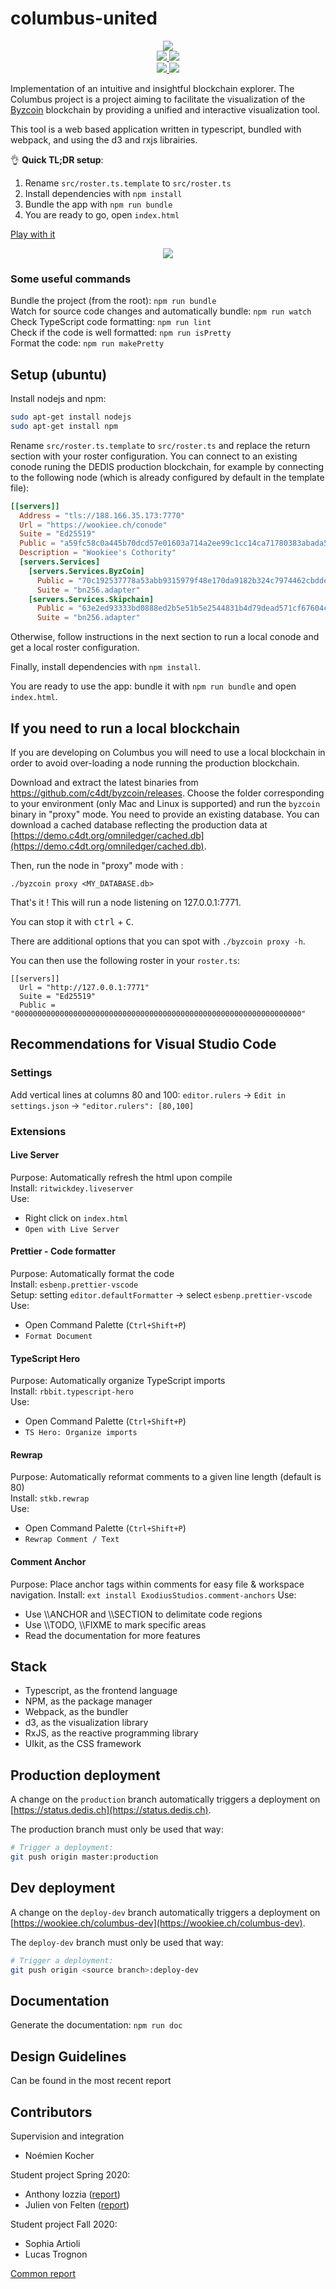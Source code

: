 # columbus-united

<div align="center">
    <img src="assets/logo-color-small.png">
</div>

<div align="center">
  <a href="https://github.com/dedis/columbus-united/actions?query=workflow%3A%22Wookiee+deployment%22">
    <img src="https://github.com/dedis/columbus-united/workflows/Wookiee%20deployment/badge.svg?branch=production">
  </a>
  <a href="https://github.com/dedis/columbus-united/actions?query=workflow%3A%22Wookiee+DEV+deployment%22">
    <img src="https://github.com/dedis/columbus-united/workflows/Wookiee%20DEV%20deployment/badge.svg">
  </a>
  <br/>
  <a href="https://github.com/dedis/columbus-united/actions?query=workflow%3APrettier">
    <img src="https://github.com/dedis/columbus-united/workflows/Prettier/badge.svg">
  </a>
  <a href="https://github.com/dedis/columbus-united/actions?query=workflow%3A%22Quality+checking">
    <img src="https://github.com/dedis/columbus-united/workflows/Quality%20checking/badge.svg">
  </a>
</div>

Implementation of an intuitive and insightful blockchain explorer. The Columbus
project is a project aiming to facilitate the visualization of the
[Byzcoin](https://github.com/dedis/cothority/tree/master/byzcoin) blockchain by
providing a unified and interactive visualization tool.

This tool is a web based application written in typescript, bundled with
webpack, and using the d3 and rxjs librairies.

👌 **Quick TL;DR setup**:

1) Rename `src/roster.ts.template` to `src/roster.ts`
2) Install dependencies with `npm install`
3) Bundle the app with `npm run bundle`
4) You are ready to go, open `index.html`

[Play with it](https://wookiee.ch/columbus/)

<div align="center">
    <img src="assets/home.png">
</div>

### Some useful commands

Bundle the project (from the root): `npm run bundle`  
Watch for source code changes and automatically bundle: `npm run watch`  
Check TypeScript code formatting: `npm run lint`  
Check if the code is well formatted: `npm run isPretty`  
Format the code: `npm run makePretty`  

## Setup (ubuntu)

Install nodejs and npm:

```bash
sudo apt-get install nodejs
sudo apt-get install npm
```

Rename `src/roster.ts.template` to `src/roster.ts` and replace the return
section with your roster configuration. You can connect to an existing conode
runing the DEDIS production blockchain, for example by connecting to the
following node (which is already configured by default in the template file):

```toml
[[servers]]
  Address = "tls://188.166.35.173:7770"
  Url = "https://wookiee.ch/conode"
  Suite = "Ed25519"
  Public = "a59fc58c0a445b70dcd57e01603a714a2ee99c1cc14ca71780383abada5d7143"
  Description = "Wookiee's Cothority"
  [servers.Services]
    [servers.Services.ByzCoin]
      Public = "70c192537778a53abb9315979f48e170da9182b324c7974462cbdde90fc0c51d440e2de266a81fe7a3d9d2b6665ef07ba3bbe8df027af9b8a3b4ea6569d7f72a41f0dfe4dc222aa8fd4c99ced2212d7d1711267f66293732c88e8d43a2cf6b3e2e1cd0c57b8f222a73a393e70cf81e53a0ce8ed2a426e3b0fa6b0da30ff27b1a"
      Suite = "bn256.adapter"
    [servers.Services.Skipchain]
      Public = "63e2ed93333bd0888ed2b5e51b5e2544831b4d79dead571cf67604cdd96bc0212f68e582468267697403d7ed418e70ed9fcb01940e4c603373994ef00c04542c24091939bddca515381e0285ab805826cec457346be482e687475a973a20fca48f16c76e352076ccc0c866d7abb3ac50d02f9874d065f85404a0127efc1acf49"
      Suite = "bn256.adapter"
```

Otherwise, follow instructions in the next section to run a local conode and get
a local roster configuration.

Finally, install dependencies with `npm install`.  

You are ready to use the app: bundle it with `npm run bundle` and open
`index.html`.

## If you need to run a local blockchain

If you are developing on Columbus you will need to use a local blockchain in
order to avoid over-loading a node running the production blockchain.

Download and extract the latest binaries from
https://github.com/c4dt/byzcoin/releases. Choose the folder corresponding to
your environment (only Mac and Linux is supported) and run the `byzcoin` binary
in "proxy" mode. You need to provide an existing database. You can download a
cached database reflecting the production data at
[https://demo.c4dt.org/omniledger/cached.db](https://demo.c4dt.org/omniledger/cached.db).

Then, run the node in "proxy" mode with :

```
./byzcoin proxy <MY_DATABASE.db>
```

That's it ! This will run a node listening on 127.0.0.1:7771.

You can stop it with <kbd>ctrl</kbd> + <kbd>C</kbd>.

There are additional options that you can spot with `./byzcoin proxy -h`.

You can then use the following roster in your `roster.ts`:

```
[[servers]]
  Url = "http://127.0.0.1:7771"
  Suite = "Ed25519"
  Public = "0000000000000000000000000000000000000000000000000000000000000000"
```

## Recommendations for Visual Studio Code

### Settings

Add vertical lines at columns 80 and 100: `editor.rulers` -> `Edit in settings.json` -> `"editor.rulers": [80,100]`  

### Extensions

#### Live Server

Purpose: Automatically refresh the html upon compile  
Install: `ritwickdey.liveserver`  
Use:

* Right click on `index.html`
* `Open with Live Server`

#### Prettier - Code formatter

Purpose: Automatically format the code  
Install: `esbenp.prettier-vscode`  
Setup: setting `editor.defaultFormatter` -> select `esbenp.prettier-vscode`  
Use:

* Open Command Palette (`Ctrl+Shift+P`)
* `Format Document`

#### TypeScript Hero

Purpose: Automatically organize TypeScript imports  
Install: `rbbit.typescript-hero`  
Use:

* Open Command Palette (`Ctrl+Shift+P`)
* `TS Hero: Organize imports`

#### Rewrap

Purpose: Automatically reformat comments to a given line length (default is 80)  
Install: `stkb.rewrap`  
Use:

* Open Command Palette (`Ctrl+Shift+P`)
* `Rewrap Comment / Text`

#### Comment Anchor
Purpose: Place anchor tags within comments for easy file & workspace navigation.
Install: `ext install ExodiusStudios.comment-anchors`
Use:

* Use \\\\ANCHOR and \\\\SECTION to delimitate code regions
* Use \\\\TODO, \\\\FIXME to mark specific areas
* Read the documentation for more features

## Stack

- Typescript, as the frontend language
- NPM, as the package manager
- Webpack, as the bundler
- d3, as the visualization library
- RxJS, as the reactive programming library
- UIkit, as the CSS framework

## Production deployment

A change on the `production` branch automatically triggers a deployment on
[https://status.dedis.ch](https://status.dedis.ch).

The production branch must only be used that way:

```bash
# Trigger a deployment:
git push origin master:production
```

## Dev deployment

A change on the `deploy-dev` branch automatically triggers a deployment on
[https://wookiee.ch/columbus-dev](https://wookiee.ch/columbus-dev).

The `deploy-dev` branch must only be used that way:

```bash
# Trigger a deployment:
git push origin <source branch>:deploy-dev
```

## Documentation

Generate the documentation: `npm run doc`

## Design Guidelines
Can be found in the most recent report  

## Contributors

Supervision and integration

- Noémien Kocher

Student project Spring 2020:

- Anthony Iozzia ([report](https://www.epfl.ch/labs/dedis/wp-content/uploads/2020/06/report-2020-1-Anthony-Iozzia-Columbus-II.pdf))
- Julien von Felten ([report](https://www.epfl.ch/labs/dedis/wp-content/uploads/2020/06/report-2020-1-Julien-von-Felten-Columbus-I.pdf))

Student project Fall 2020:

- Sophia Artioli 
- Lucas Trognon

[Common report](https://www.epfl.ch/labs/dedis/wp-content/uploads/2021/01/report-2020-3-Columbus-Sophia-Artiolis-Lucas-Trognon-Columbus-III.pdf)
